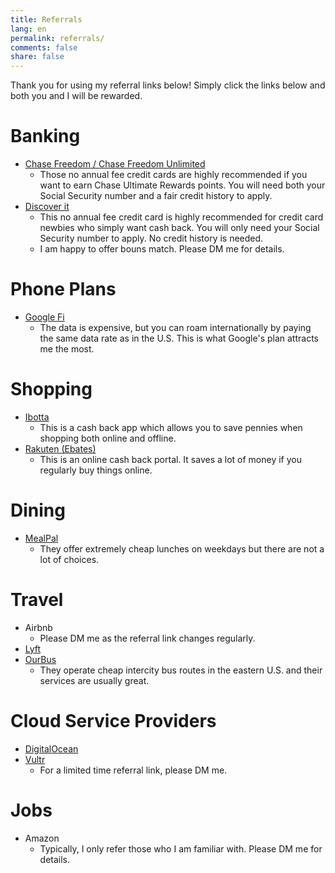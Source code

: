 ```yaml
---
title: Referrals
lang: en
permalink: referrals/
comments: false
share: false
---
```

Thank you for using my referral links below! Simply click the links below and both you and I will be rewarded.

# Banking

- [Chase Freedom / Chase Freedom Unlimited](https://www.referyourchasecard.com​/2f/6VBB27LIEW)
  - Those no annual fee credit cards are highly recommended if you want to earn Chase Ultimate Rewards points. You will need both your Social Security number and a fair credit history to apply.
- [Discover it](https://refer.discover.com/s/maobowen3)
  - This no annual fee credit card is highly recommended for credit card newbies who simply want cash back. You will only need your Social Security number to apply. No credit history is needed.
  - I am happy to offer bouns match. Please DM me for details.

# Phone Plans

- [Google Fi](https://g.co/fi/r/JXH8F2)
  - The data is expensive, but you can roam internationally by paying the same data rate as in the U.S. This is what Google's plan attracts me the most.

# Shopping

- [Ibotta](https://ibotta.onelink.me/iUfE/1005cd3f)
  - This is a cash back app which allows you to save pennies when shopping both online and offline.
- [Rakuten (Ebates)](https://www.rakuten.com/r/MAOBOW?eeid=28187)
  - This is an online cash back portal. It saves a lot of money if you regularly buy things online.

# Dining

- [MealPal](https://www.mealpal.com/bowenmao)
  - They offer extremely cheap lunches on weekdays but there are not a lot of choices.

# Travel

- Airbnb
  - Please DM me as the referral link changes regularly.
- [Lyft](https://www.lyft.com/i/BOWEN03679)
- [OurBus](https://www.ourbus.com/signup/OBGRBMUL?deeplink=ourbus://referfriend/OBGRBMUL)
  - They operate cheap intercity bus routes in the eastern U.S. and their services are usually great.

# Cloud Service Providers

- [DigitalOcean](https://m.do.co/c/881f697ed35a)
- [Vultr](https://www.vultr.com/?ref=7436070)
  - For a limited time referral link, please DM me.

# Jobs

- Amazon
  - Typically, I only refer those who I am familiar with. Please DM me for details.
